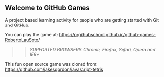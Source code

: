 ## Welcome to GitHub Games

A project based learning activity for people who are getting started with Git and GitHub.

You can play the game at: https://prgithubschool.github.io/github-games-RobertoLauSoto/

>> _*SUPPORTED BROWSERS*: Chrome, Firefox, Safari, Opera and IE9+_

This fun open source game was cloned from: https://github.com/jakesgordon/javascript-tetris
